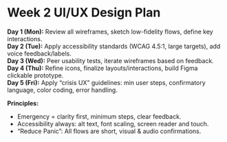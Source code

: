 # Week 2 UI/UX Design Plan

**Day 1 (Mon):** Review all wireframes, sketch low-fidelity flows, define key interactions.  
**Day 2 (Tue):** Apply accessibility standards (WCAG 4.5:1, large targets), add voice feedback/labels.  
**Day 3 (Wed):** Peer usability tests, iterate wireframes based on feedback.  
**Day 4 (Thu):** Refine icons, finalize layouts/interactions, build Figma clickable prototype.  
**Day 5 (Fri):** Apply “crisis UX” guidelines: min user steps, confirmatory language, color coding, error handling.

**Principles:**

- Emergency = clarity first, minimum steps, clear feedback.
- Accessibility always: alt text, font scaling, screen reader and touch.
- “Reduce Panic”: All flows are short, visual & audio confirmations.
